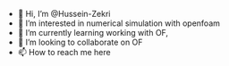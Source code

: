 - 👋 Hi, I’m @Hussein-Zekri
- 👀 I’m interested in numerical simulation with openfoam
- 🌱 I’m currently learning working with OF, 
- 💞️ I’m looking to collaborate on OF
- 📫 How to reach me here

<!---
Hussein-Zekri/Hussein-Zekri is a ✨ special ✨ repository because its `README.md` (this file) appears on your GitHub profile.
You can click the Preview link to take a look at your changes.
--->
